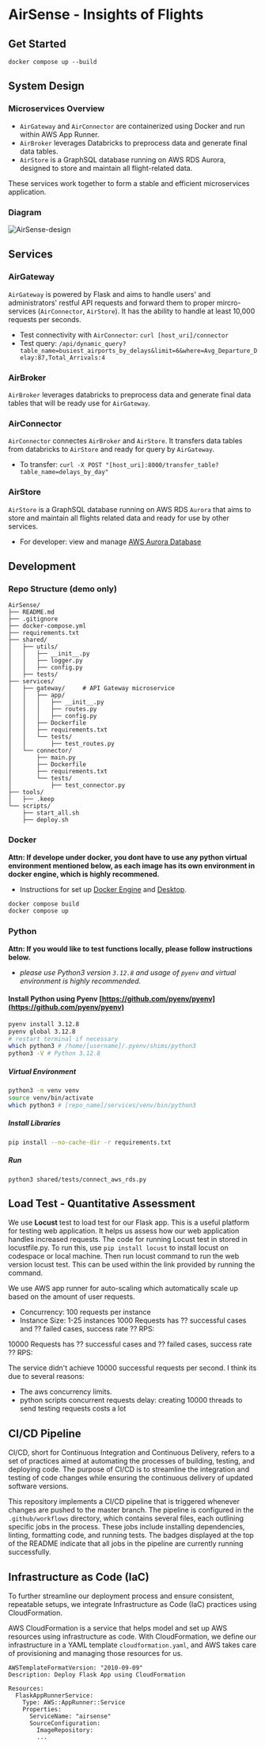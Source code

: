 # AirSense - Insights of Flights

## Get Started

`docker compose up --build`

## System Design

### Microservices Overview

- `AirGateway` and `AirConnector` are containerized using Docker and run within AWS App Runner.
- `AirBroker` leverages Databricks to preprocess data and generate final data tables.
- `AirStore` is a GraphSQL database running on AWS RDS Aurora, designed to store and maintain all flight-related data.

These services work together to form a stable and efficient microservices application.

### Diagram

![AirSense-design](/airsense_diagram.png)

## Services

### AirGateway

`AirGateway` is powered by Flask and aims to handle users' and administrators' restful API requests and forward them to proper mircro-services (`AirConnector`, `AirStore`). It has the ability to handle at least 10,000 requests per seconds.

- Test connectivity with `AirConnector`: `curl [host_uri]/connector`
- Test query: `/api/dynamic_query?table_name=busiest_airports_by_delays&limit=6&where=Avg_Departure_Delay:87,Total_Arrivals:4`

### AirBroker

`AirBroker` leverages databricks to preprocess data and generate final data tables that will be ready use for `AirGateway`.

### AirConnector

`AirConnector` connectes `AirBroker` and `AirStore`. It transfers data tables from databricks to `AirStore` and ready for query by `AirGateway`.

- To transfer: `curl -X POST "[host_uri]:8000/transfer_table?table_name=delays_by_day"`

### AirStore

`AirStore` is a GraphSQL database running on AWS RDS `Aurora` that aims to store and maintain all flights related data and ready for use by other services.

- For developer: view and manage [AWS Aurora Database](https://us-east-1.console.aws.amazon.com/rds/home?region=us-east-1#database:id=airsense-pg;is-cluster=true)

## Development

### Repo Structure (demo only)

```
AirSense/
├── README.md
├── .gitignore
├── docker-compose.yml
├── requirements.txt
├── shared/
│   ├── utils/
│   │   ├── __init__.py
│   │   ├── logger.py
│   │   ├── config.py
│   ├── tests/
├── services/
│   ├── gateway/     # API Gateway microservice
│   │   ├── app/
│   │   │   ├── __init__.py
│   │   │   ├── routes.py
│   │   │   ├── config.py
│   │   ├── Dockerfile
│   │   ├── requirements.txt
│   │   └── tests/
│   │       ├── test_routes.py
│   └── connector/
│       ├── main.py
│       ├── Dockerfile
│       ├── requirements.txt
│       └── tests/
│           ├── test_connector.py
├── tools/
│   ├── .keep
└── scripts/
    ├── start_all.sh
    ├── deploy.sh

```

### Docker

**Attn: If develope under docker, you dont have to use any python virtual environment mentioned below, as each image has its own environment in docker engine, which is highly recommened.**

- Instructions for set up [Docker Engine](https://docs.docker.com/engine/install/) and [Desktop](https://docs.docker.com/desktop/).

```bash
docker compose build
docker compose up
```

### Python

**Attn: If you would like to test functions locally, please follow instructions below.**

- _please use Python3 version `3.12.8` and usage of `pyenv` and virtual environment is highly recommended._

#### Install Python using Pyenv [https://github.com/pyenv/pyenv](https://github.com/pyenv/pyenv)

```bash
pyenv install 3.12.8
pyenv global 3.12.8
# restart terminal if necessary
which python3 # /home/[username]/.pyenv/shims/python3
python3 -V # Python 3.12.8
```

##### Virtual Environment

```bash
python3 -m venv venv
source venv/bin/activate
which python3 # [repo_name]/services/venv/bin/python3
```

##### Install Libraries

```bash
pip install --no-cache-dir -r requirements.txt
```

##### Run

```python3
python3 shared/tests/connect_aws_rds.py
```

## Load Test - Quantitative Assessment
We use **Locust** test to load test for our Flask app. 
This is a useful platform for testing web application. 
It helps us assess how our web application handles increased requests. 
The code for running Locust test in stored in locustfile.py. 
To run this, use `pip install locust` to install locust on codespace or local machine. 
Then run locust command to run the web version locust test. 
This can be used within the link provided by running the command.

We use AWS app runner for auto-scaling which automatically scale up based on the amount of user requests. 
- Concurrency: 100 requests per instance
- Instance Size: 1-25 instances
1000 Requests has ?? successful cases and ?? failed cases, success rate ?? 
RPS: 

10000 Requests has ?? successful cases and ?? failed cases, success rate ??
RPS:

The service didn't achieve 10000 successful requests per second. I think its due to several reasons:
- The aws concurrency limits.
- python scripts concurrent requests delay: creating 10000 threads to send testing requests costs a lot

## CI/CD Pipeline
CI/CD, short for Continuous Integration and Continuous Delivery, 
refers to a set of practices aimed at automating the processes of building, testing, and deploying code. 
The purpose of CI/CD is to streamline the integration and testing of code changes 
while ensuring the continuous delivery of updated software versions.

This repository implements a CI/CD pipeline that is triggered 
whenever changes are pushed to the master branch. 
The pipeline is configured in the `.github/workflows` directory, 
which contains several files, each outlining specific jobs in the process. 
These jobs include installing dependencies, linting, formatting code, and running tests. 
The badges displayed at the top of the README indicate that all jobs in the pipeline are 
currently running successfully.

## Infrastructure as Code (IaC)
To further streamline our deployment process and ensure consistent, repeatable setups, 
we integrate Infrastructure as Code (IaC) practices using CloudFormation.

AWS CloudFormation is a service that helps model and set up AWS resources using infrastructure as code. 
With CloudFormation, we define our infrastructure in a YAML template `cloudformation.yaml`, 
and AWS takes care of provisioning and managing those resources for us.
```
AWSTemplateFormatVersion: "2010-09-09"
Description: Deploy Flask App using CloudFormation

Resources:
  FlaskAppRunnerService:
    Type: AWS::AppRunner::Service
    Properties:
      ServiceName: "airsense"
      SourceConfiguration:
        ImageRepository:
        ...
```
